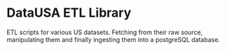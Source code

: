 # DataUSA ETL Library
ETL scripts for various US datasets. Fetching from their raw source, manipulating them and finally ingesting them into a postgreSQL database.
